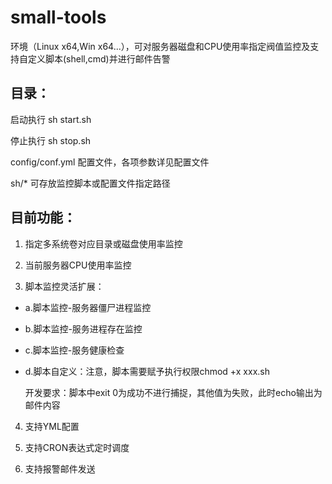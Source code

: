 # small-tools
环境（Linux x64,Win x64...），可对服务器磁盘和CPU使用率指定阀值监控及支持自定义脚本(shell,cmd)并进行邮件告警
## 目录：
启动执行 sh start.sh

停止执行 sh stop.sh

config/conf.yml 配置文件，各项参数详见配置文件

sh/* 可存放监控脚本或配置文件指定路径

## 目前功能：
1. 指定多系统卷对应目录或磁盘使用率监控

2. 当前服务器CPU使用率监控

3. 脚本监控灵活扩展：

  * a.脚本监控-服务器僵尸进程监控
  
  * b.脚本监控-服务进程存在监控
  
  * c.脚本监控-服务健康检查
  
  * d.脚本自定义：注意，脚本需要赋予执行权限chmod +x xxx.sh
  
    开发要求：脚本中exit 0为成功不进行捕捉，其他值为失败，此时echo输出为邮件内容
    
4. 支持YML配置

5. 支持CRON表达式定时调度

6. 支持报警邮件发送
